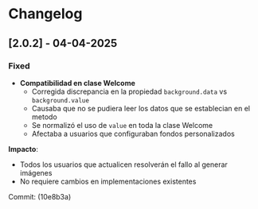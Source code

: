 # Changelog

## [2.0.2] - 04-04-2025

### Fixed
- **Compatibilidad en clase Welcome**
  - Corregida discrepancia en la propiedad `background.data` vs `background.value`
  - Causaba que no se pudiera leer los datos que se establecian en el metodo
  - Se normalizó el uso de `value` en toda la clase Welcome
  - Afectaba a usuarios que configuraban fondos personalizados

**Impacto**: 
- Todos los usuarios que actualicen resolverán el fallo al generar imágenes
- No requiere cambios en implementaciones existentes

Commit: (10e8b3a) 